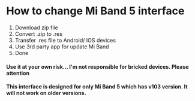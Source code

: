 # How to change Mi Band 5 interface
1. Download zip file
2. Convert .zip to .res 
3. Transfer .res file to Android/ IOS devices
4. Use 3rd party app for update Mi Band
5. Done

#### Use it at your own risk... I'm not responsible for bricked devices. Please attention
#### This interface is designed for only Mi Band 5 which has v103 version. It will not work on older versions.
